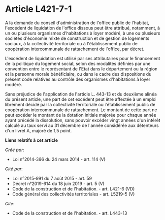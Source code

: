 # Article L421-7-1

A la demande du conseil d'administration de l'office public de l'habitat, l'excédent de liquidation de l'office dissous peut
être attribué, notamment, à un ou plusieurs organismes d'habitations à loyer modéré, à une ou plusieurs sociétés d'économie
mixte de construction et de gestion de logements sociaux, à la collectivité territoriale ou à l'établissement public de
coopération intercommunale de rattachement de l'office, par décret. 

L'excédent de liquidation est utilisé par ses attributaires pour le financement de la politique du logement social, selon des
modalités définies par une convention entre le représentant de l'Etat dans le département ou la région et la personne morale
bénéficiaire, ou dans le cadre des dispositions du présent code relatives au contrôle des organismes d'habitations à loyer
modéré. 

Sans préjudice de l'application de l'article L. 443-13 et du deuxième alinéa du présent article, une part de cet excédent
peut être affectée à un emploi librement décidé par la collectivité territoriale ou l'établissement public de coopération
intercommunale de rattachement. Le montant de cette part ne peut excéder le montant de la dotation initiale majorée pour
chaque année ayant précédé la dissolution, sans pouvoir excéder vingt années d'un intérêt calculé au taux servi au 31
décembre de l'année considérée aux détenteurs d'un livret A, majoré de 1,5 point.

**Liens relatifs à cet article**

_Créé par_:

  - Loi n°2014-366 du 24 mars 2014 - art. 114 (V)

_Cité par_:

  - Loi n°2015-991 du 7 août 2015 - art. 59
  - Décret n°2019-614 du 18 juin 2019 - art. 5 (V)
  - Code de la construction et de l'habitation. - art. L421-6 (VD)
  - Code général des collectivités territoriales - art. L5219-5 (V)

_Cite_:

  - Code de la construction et de l'habitation. - art. L443-13
